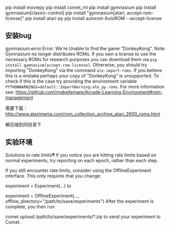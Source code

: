 pip install moviepy
pip install comet_ml
pip install gymnasium
pip install gymnasium[classic-control]
pip install "gymnasium[atari, accept-rom-license]"
pip install atari-py
pip install autorom
AutoROM --accept-license



## 安装bug

gymnasium.error.Error: We're Unable to find the game "DonkeyKong". Note: Gymnasium no longer distributes ROMs. If you own a license to use the necessary ROMs for research purposes you can download them via `pip install gymnasium[accept-rom-license]`. Otherwise, you should try importing "DonkeyKong" via the command `ale-import-roms`. If you believe this is a mistake perhaps your copy of "DonkeyKong" is unsupported. To check if this is the case try providing the environment variable `PYTHONWARNINGS=default::ImportWarning:ale_py.roms`. For more information see: https://github.com/mgbellemare/Arcade-Learning-Environment#rom-management


需要下载：http://www.atarimania.com/rom_collection_archive_atari_2600_roms.html

解压缩到同目录下


## 实验环境

Solutions to rate limits¶
If you notice you are hitting rate limits based on normal experiments, try reporting on each epoch, rather than each step.

If you still encounter rate limits, consider using the OfflineExperiment interface. This only requires that you change:


experiment = Experiment(...)
to


experiment = OfflineExperiment(..., offline_directory="/path/to/save/experiments")
After the experiment is complete, you then run:


comet upload /path/to/save/experiments/*.zip
to send your experiment to Comet.

